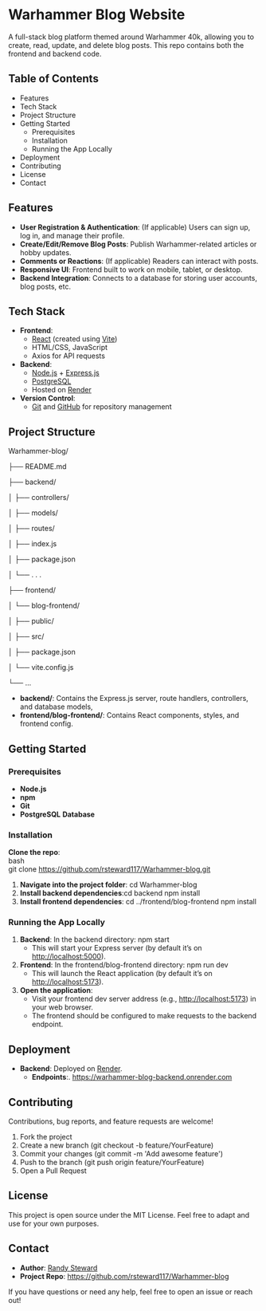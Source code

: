 # **Warhammer Blog Website**

A full-stack blog platform themed around Warhammer 40k, allowing you to create, read, update, and delete blog posts. This repo contains both the frontend and backend code.

## **Table of Contents**

- Features
- Tech Stack
- Project Structure
- Getting Started
  - Prerequisites
  - Installation
  - Running the App Locally
- Deployment
- Contributing
- License
- Contact

## **Features**

- **User Registration & Authentication**: (If applicable) Users can sign up, log in, and manage their profile.
- **Create/Edit/Remove Blog Posts**: Publish Warhammer-related articles or hobby updates.
- **Comments or Reactions**: (If applicable) Readers can interact with posts.
- **Responsive UI**: Frontend built to work on mobile, tablet, or desktop.
- **Backend Integration**: Connects to a database for storing user accounts, blog posts, etc.

## **Tech Stack**

- **Frontend**:
  - [React](https://reactjs.org/) (created using [Vite](https://vitejs.dev/))
  - HTML/CSS, JavaScript
  - Axios for API requests
- **Backend**:
  - [Node.js](https://nodejs.org/) + [Express.js](https://expressjs.com/)
  - [PostgreSQL](https://www.postgresql.org/)
  - Hosted on [Render](https://render.com/)
- **Version Control**:
  - [Git](https://git-scm.com/) and [GitHub](https://github.com) for repository management

## **Project Structure**

Warhammer-blog/

├── README.md

├── backend/

│ ├── controllers/

│ ├── models/

│ ├── routes/

│ ├── index.js

│ ├── package.json

│ └── . . .

├── frontend/

│ └── blog-frontend/

│ ├── public/

│ ├── src/

│ ├── package.json

│ └── vite.config.js

└── ...

- **backend/**: Contains the Express.js server, route handlers, controllers, and database models,
- **frontend/blog-frontend/**: Contains React components, styles, and frontend config.

## **Getting Started**

### **Prerequisites**

- **Node.js**
- **npm**
- **Git**
- **PostgreSQL** **Database**

### **Installation**

**Clone the repo**:  
bash  
git clone <https://github.com/rsteward117/Warhammer-blog.git>

1. **Navigate into the project folder**: cd Warhammer-blog
2. **Install backend dependencies**:cd backend npm install
3. **Install frontend dependencies**: cd ../frontend/blog-frontend npm install

### **Running the App Locally**

1. **Backend**: In the backend directory: npm start
    - This will start your Express server (by default it’s on <http://localhost:5000>).
2. **Frontend**: In the frontend/blog-frontend directory: npm run dev
    - This will launch the React application (by default it’s on <http://localhost:5173>).
3. **Open the application**:
    - Visit your frontend dev server address (e.g., <http://localhost:5173>) in your web browser.
    - The frontend should be configured to make requests to the backend endpoint.

## **Deployment**

- **Backend**: Deployed on [Render](https://render.com).
  - **Endpoints**:. <https://warhammer-blog-backend.onrender.com>

## **Contributing**

Contributions, bug reports, and feature requests are welcome!

1. Fork the project
2. Create a new branch (git checkout -b feature/YourFeature)
3. Commit your changes (git commit -m 'Add awesome feature')
4. Push to the branch (git push origin feature/YourFeature)
5. Open a Pull Request

## **License**

This project is open source under the MIT License. Feel free to adapt and use for your own purposes.

## **Contact**

- **Author**: [Randy Steward](https://github.com/rsteward117)
- **Project Repo**: <https://github.com/rsteward117/Warhammer-blog>

If you have questions or need any help, feel free to open an issue or reach out!
